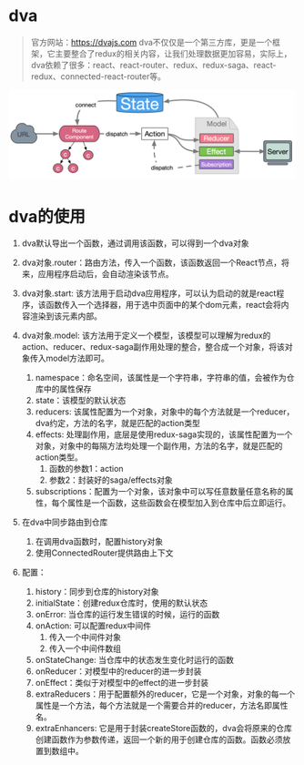 # dva

> 官方网站：https://dvajs.com
> dva不仅仅是一个第三方库，更是一个框架，它主要整合了redux的相关内容，让我们处理数据更加容易，实际上，dva依赖了很多：react、react-router、redux、redux-saga、react-redux、connected-react-router等。

![](assets/2019-09-06-18-39-36.png)

# dva的使用

1. dva默认导出一个函数，通过调用该函数，可以得到一个dva对象
   
2. dva对象.router：路由方法，传入一个函数，该函数返回一个React节点，将来，应用程序启动后，会自动渲染该节点。

3. dva对象.start: 该方法用于启动dva应用程序，可以认为启动的就是react程序，该函数传入一个选择器，用于选中页面中的某个dom元素，react会将内容渲染到该元素内部。

4. dva对象.model: 该方法用于定义一个模型，该模型可以理解为redux的action、reducer、redux-saga副作用处理的整合，整合成一个对象，将该对象传入model方法即可。
   1. namespace：命名空间，该属性是一个字符串，字符串的值，会被作为仓库中的属性保存
   2. state：该模型的默认状态
   3. reducers: 该属性配置为一个对象，对象中的每个方法就是一个reducer，dva约定，方法的名字，就是匹配的action类型
   4. effects: 处理副作用，底层是使用redux-saga实现的，该属性配置为一个对象，对象中的每隔方法均处理一个副作用，方法的名字，就是匹配的action类型。
      1. 函数的参数1：action
      2. 参数2：封装好的saga/effects对象
   5. subscriptions：配置为一个对象，该对象中可以写任意数量任意名称的属性，每个属性是一个函数，这些函数会在模型加入到仓库中后立即运行。


5. 在dva中同步路由到仓库
   1. 在调用dva函数时，配置history对象
   2. 使用ConnectedRouter提供路由上下文


6. 配置：
   1. history：同步到仓库的history对象
   2. initialState：创建redux仓库时，使用的默认状态
   3. onError: 当仓库的运行发生错误的时候，运行的函数
   4. onAction: 可以配置redux中间件
      1. 传入一个中间件对象
      2. 传入一个中间件数组
   5. onStateChange: 当仓库中的状态发生变化时运行的函数
   6. onReducer：对模型中的reducer的进一步封装
   7. onEffect：类似于对模型中的effect的进一步封装
   8. extraReducers：用于配置额外的reducer，它是一个对象，对象的每一个属性是一个方法，每个方法就是一个需要合并的reducer，方法名即属性名。
   9. extraEnhancers: 它是用于封装createStore函数的，dva会将原来的仓库创建函数作为参数传递，返回一个新的用于创建仓库的函数。函数必须放置到数组中。